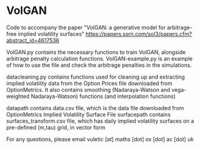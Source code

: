 # VolGAN
Code to accompany the paper "VolGAN: a generative model for arbitrage-free implied volatility surfaces"
https://papers.ssrn.com/sol3/papers.cfm?abstract_id=4617536


VolGAN.py contains the necessary functions to train VolGAN, alongside arbitrage penalty calculation functions.
VolGAN-example.py is an example of how to use the file and check the arbitrage penalties in the simulations.

datacleaning.py contains functions used for cleaning up and extracting implied volatility data from the Option Prices file downloaded from OptionMetrics. It also contains smoothing (Nadaraya-Watson and vega-weighted Nadaraya-Watson) functions (and interpolation functions)


datapath contains data.csv file, which is the data file downloaded from OptionMetrics Implied Volatility Surface File
surfacepath contains surfaces_transform.csv file, which has daily implied volatility surfaces on a pre-defined (m,tau) grid, in vector form



For any questions, please email vuletic [at] maths [dot] ox [dot] ac [dot] uk
